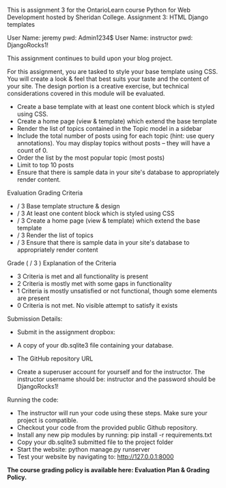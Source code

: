 This is assignment 3 for the OntarioLearn course Python for Web Development hosted by Sheridan College.
Assignment 3: HTML Django templates

User Name: jeremy pwd: Admin1234$
User Name: instructor pwd: DjangoRocks1!


This assignment continues to build upon your blog project.

For this assignment, you are tasked to style your base template using CSS. You will create a look & feel that best suits your taste and the content of your site. The design portion is a creative exercise, but technical considerations covered in this module will be evaluated.

- Create a base template with at least one content block which is styled using CSS.
- Create a home page (view & template) which extend the base template
- Render the list of topics contained in the Topic model in a sidebar
- Include the total number of posts using for each topic (hint: use query annotations). You may display topics without posts – they will have a count of 0.
- Order the list by the most popular topic (most posts)
- Limit to top 10 posts
- Ensure that there is sample data in your site's database to appropriately render content.

Evaluation
Grading 	Criteria
- / 3 	Base template structure & design
- / 3 	At least one content block which is styled using CSS
- / 3 	Create a home page (view & template) which extend the base template
- / 3 	Render the list of topics
- / 3 	Ensure that there is sample data in your site's database to appropriately render content

Grade ( / 3 ) 	Explanation of the Criteria
- 3 	Criteria is met and all functionality is present
- 2 	Criteria is mostly met with some gaps in functionality
- 1 	Criteria is mostly unsatisfied or not functional, though some elements are present
- 0 	Criteria is not met. No visible attempt to satisfy it exists

Submission Details:

 - Submit in the assignment dropbox:

  - A copy of your db.sqlite3 file containing your database.
  - The GitHub repository URL
  - Create a superuser account for yourself and for the instructor. The instructor username should be: instructor and the password should be DjangoRocks1!

Running the code:
- The instructor will run your code using these steps. Make sure your project is compatible.
- Checkout your code from the provided public Github repository. 
- Install any new pip modules by running: pip install -r requirements.txt 
- Copy your db.sqlite3 submitted file to the project folder 
- Start the website: python manage.py runserver
- Test your website by navigating to: http://127.0.0.1:8000

**The course grading policy is available here: Evaluation Plan & Grading Policy.**